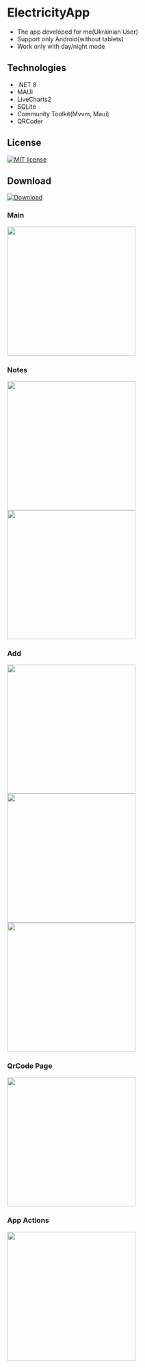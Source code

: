 # ElectricityApp
- The app developed for me(Ukrainian User)
- Support only Android(without tablets)
- Work only with day/night mode

## Technologies
- .NET 8
- MAUI
- LiveCharts2
- SQLite
- Community Toolkit(Mvvm, Maui)
- QRCoder

## License
[![MIT license](https://img.shields.io/badge/License-MIT-green.svg)](https://github.com/VitaliiVoitovych/ElectricityApp/blob/master/LICENSE.txt)

## Download
[![Download](https://img.shields.io/badge/Download-238636)](https://github.com/VitaliiVoitovych/ElectricityApp/releases)

### Main
<img  src="/Screenshots/main.jpg" width="300">

### Notes
<img  src="/Screenshots/notes.jpg" width="300">
<img  src="/Screenshots/notes2.jpg" width="300">

### Add
<img  src="/Screenshots/add.jpg" width="300">
<img  src="/Screenshots/add_month_picker.jpg" width="300">
<img  src="/Screenshots/add_year_picker.jpg" width="300">

### QrCode Page
<img src="/Screenshots/qr_code_page.jpg" width="300">

### App Actions
<img src="/Screenshots/app_actions.jpg" width="300">